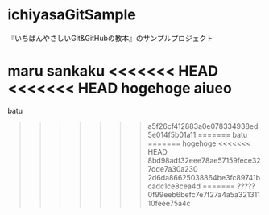 # ichiyasaGitSample
『いちばんやさしいGit&GitHubの教本』のサンプルプロジェクト

maru
sankaku
<<<<<<< HEAD
<<<<<<< HEAD
hogehoge
aiueo
=======
batu
>>>>>>> a5f26cf412883a0e078334938ed5e014f5b01a11
=======
batu
=======
hogehoge
<<<<<<< HEAD
>>>>>>> 8bd98adf32eee78ae57159fece327dde7a30a230
>>>>>>> 2d6da86625038864be3fc89741bcadc1ce8cea4d
=======
?????
>>>>>>> 0f99eeb6befc7e7f27a4a5a32131110feee75a4c

